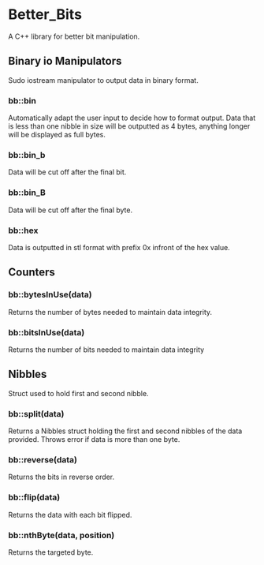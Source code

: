 # Better_Bits
A C++ library for better bit manipulation.

## Binary io Manipulators
Sudo iostream manipulator to output data in binary format.
### bb::bin
Automatically adapt the user input to decide how to format output. Data that is less than one nibble in size will be outputted as 4 bytes, anything longer will be displayed as full bytes.
### bb::bin_b
Data will be cut off after the final bit.
### bb::bin_B
Data will be cut off after the final byte.
### bb::hex
Data is outputted in stl <iomanip> format with prefix 0x infront of the hex value.
## Counters
### bb::bytesInUse(data)
Returns the number of bytes needed to maintain data integrity.
### bb::bitsInUse(data)
Returns the number of bits needed to maintain data integrity
## Nibbles
Struct used to hold first and second nibble.
### bb::split(data)
Returns a Nibbles struct holding the first and second nibbles of the data provided. Throws error if data is more than one byte.
### bb::reverse(data)
Returns the bits in reverse order.
### bb::flip(data)
Returns the data with each bit flipped.
### bb::nthByte(data, position)
Returns the targeted byte.
